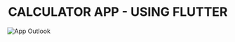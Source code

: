 <h1 align="Center" font="Open sans" > CALCULATOR APP - USING FLUTTER</h1>



![App Outlook](https://github.com/MetalNomad78/calculator_app_flutter/assets/88272018/d52f12c8-ef3f-4ea7-9103-6267edc2e322)
